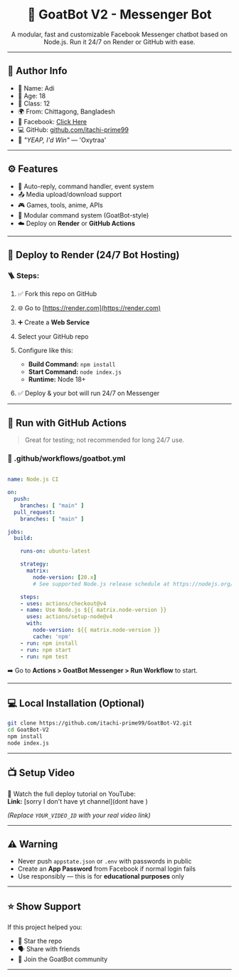 
<h1 align="center">💬 GoatBot V2 - Messenger Bot</h1>

<p align="center">
  A modular, fast and customizable Facebook Messenger chatbot based on Node.js. Run it 24/7 on Render or GitHub with ease.
</p>

---

## 👑 Author Info

- 👤 Name: Adi
- 🎂 Age: 18
- 🏫 Class: 12
- 🌍 From: Chittagong, Bangladesh
- 📘 Facebook: [Click Here](https://www.facebook.com/oxyyprimaatvtx)
- 💻 GitHub: [github.com/itachi-prime99](https://github.com/cursedoxy69)
- 🧠 _"YEAP, I'd Win"_ — 'Oxytraa'

---

## ⚙️ Features

- 📩 Auto-reply, command handler, event system
- 📤 Media upload/download support
- 🎮 Games, tools, anime, APIs
- 🧩 Modular command system (GoatBot-style)
- ☁️ Deploy on **Render** or **GitHub Actions**

---

## 🚀 Deploy to Render (24/7 Bot Hosting)

### 🪜 Steps:

1. ✅ Fork this repo on GitHub
2. 🌐 Go to [https://render.com](https://render.com)
3. ➕ Create a **Web Service**
4. Select your GitHub repo
5. Configure like this:

   - **Build Command:** `npm install`
   - **Start Command:** `node index.js`
   - **Runtime:** Node 18+

7. ✅ Deploy & your bot will run 24/7 on Messenger

---

## 🔄 Run with GitHub Actions

> Great for testing; not recommended for long 24/7 use.

### 📁 .github/workflows/goatbot.yml

```yaml

name: Node.js CI

on:
  push:
    branches: [ "main" ]
  pull_request:
    branches: [ "main" ]

jobs:
  build:

    runs-on: ubuntu-latest

    strategy:
      matrix:
        node-version: [20.x]
        # See supported Node.js release schedule at https://nodejs.org/en/about/releases/

    steps:
    - uses: actions/checkout@v4
    - name: Use Node.js ${{ matrix.node-version }}
      uses: actions/setup-node@v4
      with:
        node-version: ${{ matrix.node-version }}
        cache: 'npm'
    - run: npm install
    - run: npm start
    - run: npm test

```

➡️ Go to **Actions > GoatBot Messenger > Run Workflow** to start.

---

## 💻 Local Installation (Optional)

```bash
git clone https://github.com/itachi-prime99/GoatBot-V2.git
cd GoatBot-V2
npm install
node index.js
```

---

## 📺 Setup Video

🎥 Watch the full deploy tutorial on YouTube:  
**Link:** [sorry I don't have yt channel](dont have )

_(Replace `YOUR_VIDEO_ID` with your real video link)_

---

## ⚠️ Warning

- Never push `appstate.json` or `.env` with passwords in public
- Create an **App Password** from Facebook if normal login fails
- Use responsibly — this is for **educational purposes** only

---

## ⭐ Show Support

If this project helped you:
- 🌟 Star the repo
- 🗣️ Share with friends
- 📩 Join the GoatBot community

---

